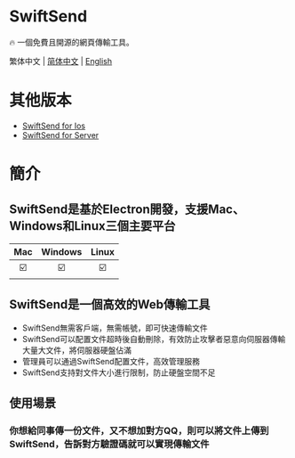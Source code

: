 # SwiftSend

🔥 一個免費且開源的網頁傳輸工具。

繁体中文 | [简体中文](./README_CH.md) | [English](./README.md)

# 其他版本
- [SwiftSend for Ios](https://github.com/TechnologyWGJ/SwiftSend-for-ios)
- [SwiftSend for Server](https://github.com/TechnologyWGJ/SwiftSend-for-server)

# 簡介
## SwiftSend是基於Electron開發，支援Mac、Windows和Linux三個主要平台

| Mac | Windows | Linux |
| :---: | :-------: | :-----: |
| ☑️ | ☑️ | ☑️ |

## SwiftSend是一個高效的Web傳輸工具
- SwiftSend無需客戶端，無需帳號，即可快速傳輸文件
- SwiftSend可以配置文件超時後自動刪除，有效防止攻擊者惡意向伺服器傳輸大量大文件，將伺服器硬盤佔滿
- 管理員可以通過SwiftSend配置文件，高效管理服務
- SwiftSend支持對文件大小進行限制，防止硬盤空間不足

## 使用場景
### 你想給同事傳一份文件，又不想加對方QQ，則可以將文件上傳到SwiftSend，告訴對方驗證碼就可以實現傳輸文件
